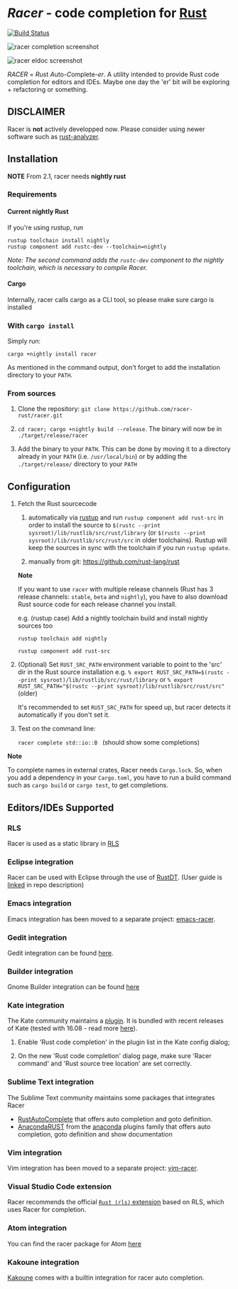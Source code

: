 # *Racer* - code completion for [Rust](https://www.rust-lang.org/)

[![Build Status](https://github.com/racer-rust/racer/workflows/CI/badge.svg?branch=master)](https://github.com/racer-rust/racer/actions?query=workflow%3ACI+branch%3Amaster)


![racer completion screenshot](images/racer_completion.png)

![racer eldoc screenshot](images/racer_eldoc.png)

*RACER* = *R*ust *A*uto-*C*omplete-*er*. A utility intended to provide Rust code completion for editors and IDEs. Maybe one day the 'er' bit will be exploring + refactoring or something.

## **DISCLAIMER**
Racer is **not** actively developped now.
Please consider using newer software such as
[rust-analyzer](https://rust-analyzer.github.io/).

## Installation

**NOTE**
From 2.1, racer needs **nightly rust**

### Requirements

#### Current nightly Rust

If you're using rustup, run
```
rustup toolchain install nightly
rustup component add rustc-dev --toolchain=nightly
```

_Note: The second command adds the `rustc-dev` component to the nightly
toolchain, which is necessary to compile Racer._

#### Cargo
Internally, racer calls cargo as a CLI tool, so please make sure cargo is installed

### With `cargo install`

Simply run:

```cargo +nightly install racer```

As mentioned in the command output, don't forget to add the installation directory to your `PATH`.

### From sources

1. Clone the repository: ```git clone https://github.com/racer-rust/racer.git```

2. ```cd racer; cargo +nightly build --release```.  The binary will now be in ```./target/release/racer```

3. Add the binary to your `PATH`. This can be done by moving it to a directory already in your `PATH` (i.e. `/usr/local/bin`) or by adding the `./target/release/` directory to your `PATH`

## Configuration

1. Fetch the Rust sourcecode

    1. automatically via [rustup](https://www.rustup.rs/) and run `rustup component add rust-src` in order to install the source to `$(rustc --print sysroot)/lib/rustlib/src/rust/library` (or `$(rustc --print sysroot)/lib/rustlib/src/rust/src` in older toolchains). Rustup will keep the sources in sync with the toolchain if you run `rustup update`.

    2. manually from git: https://github.com/rust-lang/rust

    **Note**

     If you want to use `racer` with multiple release channels (Rust has 3 release channels: `stable`, `beta` and `nightly`), you have to also download Rust source code for each release channel you install.

    e.g. (rustup case) Add a nightly toolchain build and install nightly sources too

    `rustup toolchain add nightly`

    `rustup component add rust-src`

2. (Optional) Set `RUST_SRC_PATH` environment variable to point to the 'src' dir in the Rust source installation
   e.g. `% export RUST_SRC_PATH=$(rustc --print sysroot)/lib/rustlib/src/rust/library` or `% export RUST_SRC_PATH="$(rustc --print sysroot)/lib/rustlib/src/rust/src"` (older)

   It's recommended to set `RUST_SRC_PATH` for speed up, but racer detects it automatically if you don't set it.

3. Test on the command line:

   `racer complete std::io::B `  (should show some completions)

**Note**

To complete names in external crates, Racer needs `Cargo.lock`.
So, when you add a dependency in your `Cargo.toml`, you have to run a build command
such as `cargo build` or `cargo test`, to get completions.

## Editors/IDEs Supported

### RLS

Racer is used as a static library in [RLS](https://github.com/rust-lang-nursery/rls)

### Eclipse integration

Racer can be used with Eclipse through the use of [RustDT](https://github.com/RustDT/RustDT). (User guide is [linked](https://rustdt.github.io/) in repo description)

### Emacs integration

Emacs integration has been moved to a separate project: [emacs-racer](https://github.com/racer-rust/emacs-racer).

### Gedit integration

Gedit integration can be found [here](https://github.com/isamert/gracer).

### Builder integration

Gnome Builder integration can be found [here](https://github.com/deikatsuo/bracer)

### Kate integration

The Kate community maintains a [plugin](https://cgit.kde.org/kate.git/tree/addons/rustcompletion). It is bundled with recent releases of Kate (tested with 16.08 - read more [here](https://blogs.kde.org/2015/05/22/updates-kates-rust-plugin-syntax-highlighting-and-rust-source-mime-type)).

1. Enable 'Rust code completion' in the plugin list in the Kate config dialog;

2. On the new 'Rust code completion' dialog page, make sure 'Racer command' and 'Rust source tree location' are set correctly.

### Sublime Text integration

The Sublime Text community maintains some packages that integrates Racer
* [RustAutoComplete](https://github.com/defuz/RustAutoComplete) that offers auto completion and goto definition.
* [AnacondaRUST](https://github.com/DamnWidget/anaconda_rust) from the [anaconda](https://github.com/DamnWidget/anaconda) plugins family that offers auto completion, goto definition and show documentation

### Vim integration

Vim integration has been moved to a separate project: [vim-racer](https://github.com/racer-rust/vim-racer).

### Visual Studio Code extension

Racer recommends the official [`Rust (rls)` extension](https://github.com/rust-lang-nursery/rls-vscode) based on RLS, which uses Racer for completion.

### Atom integration

You can find the racer package for Atom [here](https://atom.io/packages/autocomplete-racer)

### Kakoune integration

[Kakoune](https://github.com/mawww/kakoune) comes with a builtin integration for racer auto completion.

